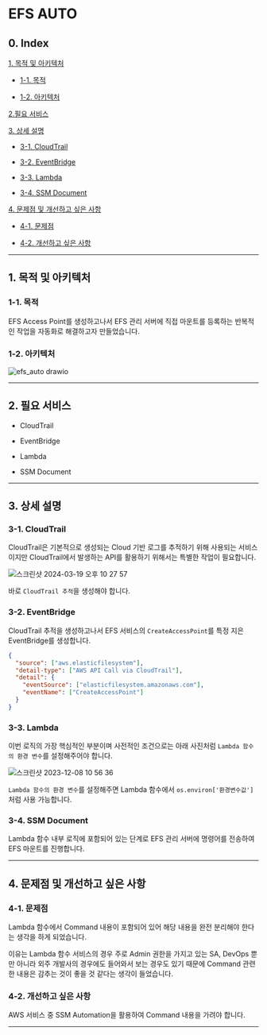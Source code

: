 # EFS AUTO

## 0. Index

[1. 목적 및 아키텍처](#1-목적-및-아키텍처)

- [1-1. 목적](#1-1-목적)

- [1-2. 아키텍처](#1-2-아키텍처)

[2.필요 서비스](#2-필요-서비스)

[3. 상세 설명](#3-상세-설명)

- [3-1. CloudTrail](#3-1-cloudtrail)

- [3-2. EventBridge](#3-2-eventbridge)

- [3-3. Lambda](#3-3-lambda)

- [3-4. SSM Document](#3-4-ssm-document)

[4. 문제점 및 개선하고 싶은 사항](#4-문제점-및-개선하고-싶은-사항)

- [4-1. 문제점](#4-1-문제점)

- [4-2. 개선하고 싶은 사항](#4-2-개선하고-싶은-사항)

---

## 1. 목적 및 아키텍처

### 1-1. 목적

EFS Access Point를 생성하고나서 EFS 관리 서버에 직접 마운트를 등록하는 반복적인 작업을 자동화로 해결하고자 만들었습니다.

### 1-2. 아키텍처

![efs_auto drawio](https://github.com/may-30/toy-project/assets/155306250/1efa5dc5-dfdd-45b3-8cb8-1a2c8d2f7831)

---

## 2. 필요 서비스

- CloudTrail

- EventBridge

- Lambda

- SSM Document

---

## 3. 상세 설명

### 3-1. CloudTrail

CloudTrail은 기본적으로 생성되는 Cloud 기반 로그를 추적하기 위해 사용되는 서비스이지만 CloudTrail에서 발생하는 API를 활용하기 위해서는 특별한 작업이 필요합니다.

![스크린샷 2024-03-19 오후 10 27 57](https://github.com/may-30/toy-project/assets/155306250/b6773bb4-eaba-469b-bc85-616949887add)

바로 `CloudTrail 추적`을 생성해야 합니다.

### 3-2. EventBridge

CloudTrail 추적을 생성하고나서 EFS 서비스의 `CreateAccessPoint`를 특정 지은 EventBridge를 생성합니다.

```json
{
  "source": ["aws.elasticfilesystem"],
  "detail-type": ["AWS API Call via CloudTrail"],
  "detail": {
    "eventSource": ["elasticfilesystem.amazonaws.com"],
    "eventName": ["CreateAccessPoint"]
  }
}
```

### 3-3. Lambda

이번 로직의 가장 핵심적인 부분이며 사전적인 조건으로는 아래 사진처럼 `Lambda 함수의 환경 변수`를 설정해주어야 합니다.

![스크린샷 2023-12-08 10 56 36](https://github.com/may-30/toy-project/assets/155306250/7df426be-e695-406e-85df-edb625148acc)

`Lambda 함수의 환경 변수`를 설정해주면 Lambda 함수에서 `os.environ['환경변수값']`처럼 사용 가능합니다.

### 3-4. SSM Document

Lambda 함수 내부 로직에 포함되어 있는 단계로 EFS 관리 서버에 명령어를 전송하여 EFS 마운트를 진행합니다.

---

## 4. 문제점 및 개선하고 싶은 사항

### 4-1. 문제점

Lambda 함수에서 Command 내용이 포함되어 있어 해당 내용을 완전 분리해야 한다는 생각을 하게 되었습니다.

이유는 Lambda 함수 서비스의 경우 주로 Admin 권한을 가지고 있는 SA, DevOps 뿐만 아니라 외주 개발사의 경우에도 들어와서 보는 경우도 있기 때문에 Command 관련한 내용은 감추는 것이 좋을 것 같다는 생각이 들었습니다.

### 4-2. 개선하고 싶은 사항

AWS 서비스 중 SSM Automation을 활용하여 Command 내용을 가려야 합니다.

---
